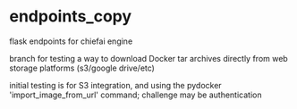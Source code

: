# endpoints_copy
flask endpoints for chiefai engine

branch for testing a way to download Docker tar archives directly from web storage platforms (s3/google drive/etc)

initial testing is for S3 integration, and using the pydocker 'import_image_from_url' command; challenge may be authentication
